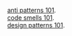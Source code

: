 [anti patterns 101](https://raw.githubusercontent.com/Arshiamidos/Blog/master/all-antipattern-demystified.md).     
[code smells 101](https://raw.githubusercontent.com/Arshiamidos/Blog/master/code-smell-101.md).     
[design patterns 101](https://raw.githubusercontent.com/Arshiamidos/Blog/master/design-patterns-101.md).     
